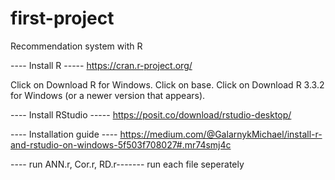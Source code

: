 # first-project
Recommendation system with R

---- Install R  -----
https://cran.r-project.org/

Click on Download R for Windows. Click on base. Click on Download R 3.3.2 for Windows (or a newer version that appears).

---- Install RStudio  -----
https://posit.co/download/rstudio-desktop/

---- Installation guide ----
https://medium.com/@GalarnykMichael/install-r-and-rstudio-on-windows-5f503f708027#.mr74smj4c

---- run ANN.r, Cor.r, RD.r-------
run each file seperately

